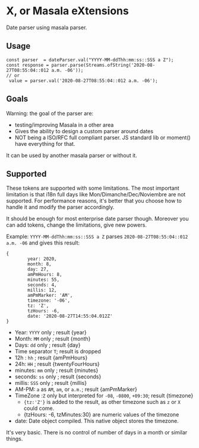 # X, or Masala eXtensions

Date parser using masala parser.

## Usage


    const parser  = dateParser.val("YYYY-MM-ddThh:mm:ss::SSS a Z");
    const response = parser.parse(Streams.ofString('2020-08-27T08:55:04::012 a.m. -06'));
    // or 
     value = parser.val('2020-08-27T08:55:04::012 a.m. -06');

## Goals

Warning: the goal of the parser are:

- testing/improving Masala in a other area
- Gives the ability to design a custom parser around dates
- NOT being a ISO/RFC full compliant parser. JS standard lib or moment() have everything for that.

It can be used by another masala parser or without it.

## Supported

These tokens are supported with some limitations. The most important limitation is that i18n full
 days like Mon/Dimanche/Dec/Noviembre are not supported. For performance reasons, it's better that
  you choose how to handle it and modify the parser accordingly.

It should be enough for most enterprise date parser though. Moreover you can add tokens,
 change the limitations, give new powers.

Example: `YYYY-MM-ddThh:mm:ss::SSS a Z` parses `2020-08-27T08:55:04::012 a.m. -06` and gives this
 result:

```json5
{
        year: 2020,
        month: 8,
        day: 27,
        amPmHours: 8,
        minutes: 55,
        seconds: 4,
        millis: 12,
        amPmMarker: 'AM',
        timezone: '-06',
        tz: 'Z',
        tzHours: -6,
        date: '2020-08-27T14:55:04.012Z'
}
```
 
* Year: `YYYY` only ; result {year}
* Month: `MM` only ; result {month}
* Days: `dd` only ; result {day}
* Time separator `T`; result is dropped
* 12h : `hh` ; result {amPmHours}
* 24h: `HH` ; result {twentyFourHours}
* minutes: `mm` only ; result {minutes}
* seconds: `ss` only ; result {seconds}
* millis: `SSS` only ; result {millis}
* AM-PM: `a` as `AM`, `am`, or `a.m.`; result {amPmMarker}
* TimeZone :`Z` only but interpreted for `-08`, `-0800`, `+09:30`; result {timezone}
    - `{tz:'Z'}` is added to the result, as other timezone such as `z` or `X` could come.
    -  {tzHours: -6, tzMinutes:30} are numeric values of the timezone
* date: Date object compiled. This native object stores the timezone.
    
It's very basic. There is no control of number of days in a month or similar things. 